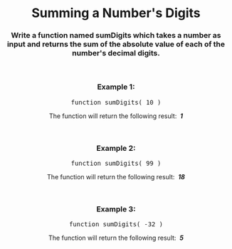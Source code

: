 <div align = 'center'>

# Summing a Number's Digits

</div>

<div align = 'center'>

<h3>Write a function named sumDigits which takes a number as input and returns the sum of the absolute value of each of the number's decimal digits.</h3>

<br>

<h3>Example 1:</h3>

<pre>function sumDigits(&nbsp;10&nbsp;)</pre>

<p>The function will return the following result: &nbsp;<strong><em>1</em></strong></p>

<br>

<h3>Example 2:</h3>

<pre>function sumDigits(&nbsp;99&nbsp;)</pre>

<p>The function will return the following result: &nbsp;<strong><em>18</em></strong></p>

<br>

<h3>Example 3:</h3>

<pre>function sumDigits(&nbsp;-32&nbsp;)</pre>

<p>The function will return the following result: &nbsp;<strong><em>5</em></strong></p>

</div>
